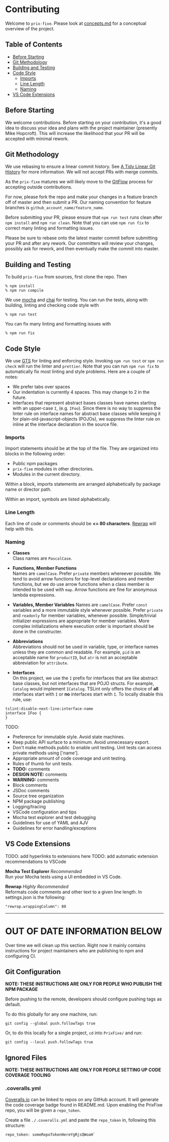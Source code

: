 # Contributing

Welcome to `prix-fixe`. Please look at [concepts.md](documentation/concepts.md) for a conceptual overview of the project.

## Table of Contents
* [Before Starting](#Before-Starting)
* [Git Methodology](#Git-Methodology)
* [Building and Testing](#Building-And-Testing)
* [Code Style](#Code-Style)
   * [Imports](#Imports)
   * [Line Length](#Line-Length)
   * [Naming](#)
* [VS Code Extensions](#VS-Code-Extensions)

## Before Starting
We welcome contributions.
Before starting on your contribution, it's a good idea to discuss your idea and plans with the project maintainer (presently Mike Hopcroft).
This will increase the likelihood that your PR will be accepted with minimal rework.

## Git Methodology

We use rebasing to ensure a linear commit history. See [A Tidy Linear Git History](http://www.bitsnbites.eu/a-tidy-linear-git-history/) for more information. We will not accept PRs with merge commits.

As the `prix-fixe` matures we will likely move to the [GitFlow](https://www.atlassian.com/git/tutorials/comparing-workflows/gitflow-workflow) process for accepting outside contributions.

For now, please fork the repo and make your changes in a feature branch off of master and then submit a PR. 
Our naming convention for feature branches is `github_account_name/feature_name`.

Before submitting your PR, please ensure that `npm run test` runs clean after `npm install` and `npm run clean`.
Note that you can use `npm run fix` to correct many linting and formatting issues.

Please be sure to rebase onto the latest master commit before submitting your PR and after any rework. Our committers will review your changes, possibly ask for rework, and then eventually make the commit into master.

## Building and Testing
To build `prix-fixe` from sources, first clone the repo.
Then
~~~
% npm install
% npm run compile
~~~

We use [mocha](https://www.npmjs.com/package/mocha) and [chai](https://www.npmjs.com/package/chai) for testing. You can run the tests, along with building, linting and checking code style with
~~~
% npm run test
~~~

You can fix many linting and formatting issues with
~~~
% npm run fix
~~~


## Code Style

We use [GTS](https://www.npmjs.com/package/gts) for linting and enforcing style.
Invoking `npm run test` or `npm run check` will run the linter and `prettier`.
Note that you can run `npm run fix` to automatically fix most linting and style problems.
Here are a couple of notes:
* We prefer tabs over spaces
* Our indentation is currently 4 spaces. This may change to 2 in the future.
* Interfaces that represent abstract bases classes have names starting with an upper-case `I`, (e.g. `IFoo`).
Since there is no way to suppress the linter rule on interface names for abstract base classes while keeping it for plain-old-javascript-objects (POJOs), we suppress the linter rule on inline at the interface declaration in the source file. 

### Imports
Import statements should be at the top of the file.
They are organized into blocks in the following order:

* Public npm packages
* `prix-fixe` modules in other directories.
* Modules in the current directory.

Within a block, imports statements are arranged alphabetically by package name or director path.

Within an import, symbols are listed alphabetically.

### Line Length
Each line of code or comments should be **<= 80 characters**. [Rewrap](#Extensions) will help with this.

### Naming

* **Classes**</br>Class names are `PascalCase`.
* **Functions, Member Functions**<br>Names are `camelCase`.
Prefer `private` members whereever possible.
We tend to avoid arrow functions for top-level declarations
and member functions, but we do use arrow functions when a 
class member is intended to be used with `map`. Arrow functions are fine for anonymous lambda expressions.
* **Variables, Member Variables** Names are `camelCase`. Prefer `const` variables and a more immutable style whenever possible. Prefer `private` and `readonly` for member variables, whenever possible. Simple/trivial initializer expressions are appropriate for member variables. More complex initializations where execution
order is important should be done in the constructer.
* **Abbreviations**</br>Abbreviations should not be used in variable, type, or interface names unless they are common and readable. For example, `pid` is an acceptable name for `productID`, but `atr` is not an acceptable abbreviation for `attribute`.

* **Interfaces**</br>On this project, we use the `I` prefix for interfaces that are like abstract base classes, but not interfaces that are POJO structs. For example, `Catalog` would implement `ICatalog`. TSLint only offers the choice of **all** interfaces start with `I` or **no** interfaces start with `I`. To locally disable this rule, use:

~~~
tslint:disable-next-line:interface-name
interface IFoo {
}
~~~

TODO:
* Preference for immutable style. Avoid state machines.
* Keep public API surface to a minimum. Avoid unnecessary export.
* Don't make methods public to enable unit testing. Unit tests can access private methods using ['name'].
* Appropriate amount of code coverage and unit testing.
* Rules of thumb for unit tests.
* **TODO:** comments
* **DESIGN NOTE:** comments
* **WARNING:** comments
* Block comments
* JSDoc comments
* Source tree organization
* NPM package publishing
* Logging/tracing
* VSCode configuration and tips
* Mocha test explorer and test debugging
* Guidelines for use of YAML and AJV
* Guidelines for error handling/exceptions

## VS Code Extensions
TODO: add hyperlinks to extensions here
TODO: add automatic extension recommendations to VSCode

**Mocha Test Explorer** *Recommended*</br>Run your Mocha tests using a UI embedded in VS Code.

**Rewrap** *Highly Recommended*</br>Reformats code comments and other text to a given line length. In settings.json is the following:

    "rewrap.wrappingColumn": 80


-----
# OUT OF DATE INFORMATION BELOW

Over time we will clean up this section. Right now it mainly contains instructions for project maintainers who are publishing to npm and configuring CI.

## Git Configuration

**NOTE: THESE INSTRUCTIONS ARE ONLY FOR PEOPLE WHO PUBLISH THE NPM PACKAGE**

Before pushing to the remote, developers should configure pushing tags as default.

To do this globally for any one machine, run:

`git config --global push.followTags true`

Or, to do this locally for a single project, `cd` into `PrixFixe/` and run:

`git config --local push.followTags true`

## Ignored Files

**NOTE: THESE INSTRUCTIONS ARE ONLY FOR PEOPLE SETTING UP CODE COVERAGE TOOLING**

### .coveralls.yml

[Coveralls.io](https://coveralls.io/) can be linked to repos on any GitHub account. It will generate the code coverage badge found in README.md. Upon enabling the PrixFixe repo, you will be given a `repo_token`.

Create a file `./.coveralls.yml` and paste the `repo_token` in, following this structure:

```
repo_token: someRepoTokenHereYgRjsQWoaH`
```
